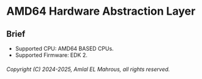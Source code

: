 # AMD64 Hardware Abstraction Layer

## Brief

- Supported CPU: AMD64 BASED CPUs.
- Supported Firmware: EDK 2.

###### Copyright (C) 2024-2025, Amlal EL Mahrous, all rights reserved.
